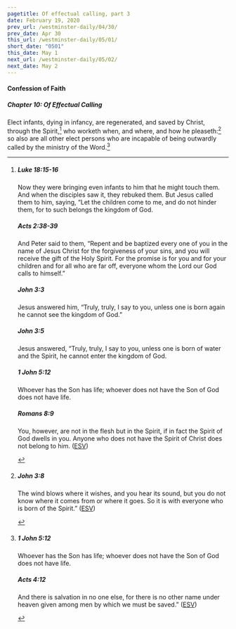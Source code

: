 ```yaml
---
pagetitle: Of effectual calling, part 3
date: February 19, 2020
prev_url: /westminster-daily/04/30/
prev_date: Apr 30
this_url: /westminster-daily/05/01/
short_date: "0501"
this_date: May 1
next_url: /westminster-daily/05/02/
next_date: May 2
---
```


#### Confession of Faith

##### Chapter 10: Of Effectual Calling

Elect infants, dying in infancy, are regenerated, and saved by Christ, through the Spirit,[^fnref:wcf1] who worketh when, and where, and how he pleaseth:[^fnref:wcf2] so also are all other elect persons who are incapable of being outwardly called by the ministry of the Word.[^fnref:wcf3]

[^fnref:wcf1]: <div class="esv"><h5>Luke 18:15-16</h5> <div class="esv-text"> <p id="p42018015.07-1">Now they were bringing even infants to him that he might touch them. And when the disciples saw it, they rebuked them. But Jesus called them to him, saying, <span class="woc">&#8220;Let the children come to me, and do not hinder them, for to such belongs the kingdom of God.</span></p> </div><h5>Acts 2:38-39</h5> <div class="esv-text"><p id="p44002038.01-2">And Peter said to them, &#8220;Repent and be baptized every one of you in the name of Jesus Christ for the forgiveness of your sins, and you will receive the gift of the Holy Spirit. For the promise is for you and for your children and for all who are far off, everyone whom the Lord our God calls to himself.&#8221;</p> </div><h5>John 3:3</h5> <div class="esv-text"><p id="p43003003.01-3">Jesus answered him, <span class="woc">&#8220;Truly, truly, I say to you, unless one is born again he cannot see the kingdom of God.&#8221;</span></p> </div><h5>John 3:5</h5> <div class="esv-text"><p id="p43003005.01-4">Jesus answered, <span class="woc">&#8220;Truly, truly, I say to you, unless one is born of water and the Spirit, he cannot enter the kingdom of God.</span></p> </div><h5>1 John 5:12</h5> <div class="esv-text"><p id="p62005012.01-5">Whoever has the Son has life; whoever does not have the Son of God does not have life.</p> </div><h5>Romans 8:9</h5> <div class="esv-text"><p id="p45008009.01-6">You, however, are not in the flesh but in the Spirit, if in fact the Spirit of God dwells in you. Anyone who does not have the Spirit of Christ does not belong to him.  (<a href="http://www.esv.org" class="copyright">ESV</a>)</p> </div> </div>

[^fnref:wcf2]: <div class="esv"><h5>John 3:8</h5> <div class="esv-text"><p id="p43003008.01-1"><span class="woc">The wind blows where it wishes, and you hear its sound, but you do not know where it comes from or where it goes. So it is with everyone who is born of the Spirit.&#8221;</span>  (<a href="http://www.esv.org" class="copyright">ESV</a>)</p> </div> </div>

[^fnref:wcf3]: <div class="esv"><h5>1 John 5:12</h5> <div class="esv-text"><p id="p62005012.01-1">Whoever has the Son has life; whoever does not have the Son of God does not have life.</p> </div><h5>Acts 4:12</h5> <div class="esv-text"><p id="p44004012.01-2">And there is salvation in no one else, for there is no other name under heaven given among men by which we must be saved.&#8221;  (<a href="http://www.esv.org" class="copyright">ESV</a>)</p> </div> </div>


